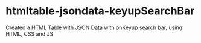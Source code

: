 # htmltable-jsondata-keyupSearchBar
Created a HTML Table with JSON Data with onKeyup search bar, using HTML, CSS and JS
